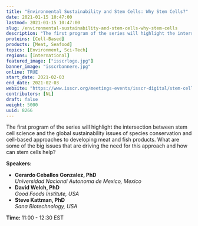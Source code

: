 ```yaml
---
title: "Environmental Sustainability and Stem Cells: Why Stem Cells?"
date: 2021-01-15 10:47:00
lastmod: 2021-01-15 10:47:00
slug: /environmental-sustainability-and-stem-cells-why-stem-cells
description: "The first program of the series will highlight the intersection between stem cell science and the global sustainability issues of species conservation and cell-based approaches to developing meat and fish products. What are some of the big issues that are driving the need for this approach and how can stem cells help?Speakers: "
proteins: [Cell-Based]
products: [Meat, Seafood]
topics: [Environment, Sci-Tech]
regions: [International]
featured_image: ["isscrlogo.jpg"]
banner_image: "isscrbannere.jpg"
online: TRUE
start_date: 2021-02-03
end_date: 2021-02-03
website: "https://www.isscr.org/meetings-events/isscr-digital/stem-cells-and-global-sustainability"
contributors: [NL]
draft: false
weight: 5000
uuid: 8266
---
```

<p>The first program of the series will highlight the intersection between stem cell science and the global sustainability issues of species conservation and cell-based approaches to developing meat and fish products. What are some of the big issues that are driving the need for this approach and how can stem cells help?</p>
<p><strong>Speakers:</strong> </p>
<ul>
<li><strong>Gerardo Ceballos Gonzalez, PhD</strong><br />
	<em>Universidad Nacional Autonoma de Mexico, Mexico</em></li>
<li><strong>David Welch, PhD</strong><br />
	<em>Good Foods Institute, USA</em></li>
<li><strong>Steve Kattman, PhD</strong><br />
	<em>Sana Biotechnology, USA</em></li>
</ul>
<p><strong>Time: </strong>11:00 - 12:30 EST</p>
